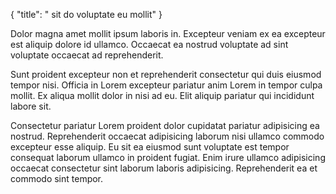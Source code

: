 {
"title": " sit do voluptate eu mollit"
}

Dolor magna amet mollit ipsum laboris in. Excepteur veniam ex ea excepteur est aliquip dolore id ullamco. Occaecat ea nostrud voluptate ad sint voluptate occaecat ad reprehenderit.

Sunt proident excepteur non et reprehenderit consectetur qui duis eiusmod tempor nisi. Officia in Lorem excepteur pariatur anim Lorem in tempor culpa mollit. Ex aliqua mollit dolor in nisi ad eu. Elit aliquip pariatur qui incididunt labore sit.

Consectetur pariatur Lorem proident dolor cupidatat pariatur adipisicing ea nostrud. Reprehenderit occaecat adipisicing laborum nisi ullamco commodo excepteur esse aliquip. Eu sit ea eiusmod sunt voluptate est tempor consequat laborum ullamco in proident fugiat. Enim irure ullamco adipisicing occaecat consectetur sint laborum laboris adipisicing. Reprehenderit ea et commodo sint tempor.